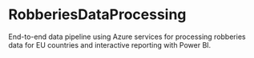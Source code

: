 # RobberiesDataProcessing
End-to-end data pipeline using Azure services for processing robberies data for EU countries and interactive reporting with Power BI.
